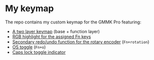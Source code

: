 # My keymap

The repo contains my custom keymap for the GMMK Pro featuring:

- [A two layer keymap](https://github.com/benjamingehl/keymaps/blob/a18a213d4130de9660ab313de588f077688a10cb/benjamingehl/keymap.c#L30-L56) (base + function layer)
- [RGB highlight for the assigned Fn keys](https://github.com/benjamingehl/keymaps/blob/a18a213d4130de9660ab313de588f077688a10cb/benjamingehl/keymap.c#L148-L171)
- [Secondary redo/undo function for the rotary encoder](https://github.com/benjamingehl/keymaps/blob/a18a213d4130de9660ab313de588f077688a10cb/benjamingehl/keymap.c#L61-L106) (`Fn+rotation`)
- [OS toggle](https://github.com/benjamingehl/keymaps/blob/a18a213d4130de9660ab313de588f077688a10cb/benjamingehl/keymap.c#L110-L114) (`Fn+o`)
- [Caps lock toggle indicator](https://github.com/benjamingehl/keymaps/blob/a18a213d4130de9660ab313de588f077688a10cb/benjamingehl/keymap.c#L141-L146)
